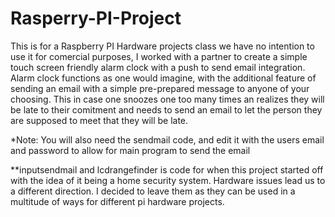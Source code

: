 # Rasperry-PI-Project

This is for a Raspberry PI Hardware projects class we have no intention to use it for comercial purposes, I worked with a partner to create a simple touch screen friendly alarm clock with a push to send email integration. Alarm clock functions as one would imagine, with the additional feature of sending an email with a simple pre-prepared message to anyone of your choosing. This in case one snoozes one too many times an realizes they will be late to their comitment and needs to send an email to let the person they are supposed to meet that they will be late.

*Note: You will also need the sendmail code, and edit it with the users email and password to allow for main program to send the email

**inputsendmail and lcdrangefinder is code for when this project started off with the idea of it being a home security system. Hardware issues lead us to a different direction. I decided to leave them as they can be used in a multitude of ways for different pi hardware projects.
